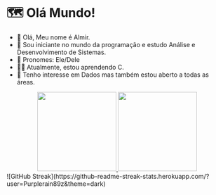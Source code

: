 # 🗺 Olá Mundo!

- 👋 Olá, Meu nome é Almir.
- 👀 Sou iniciante no mundo da programação e estudo Análise e Desenvolvimento de Sistemas.
- 🌱 Pronomes: Ele/Dele
- 👨‍💻 Atualmente, estou aprendendo C.
- 💼 Tenho interesse em Dados mas também estou aberto a todas as áreas.

<div align="center">
  <a href="https://github.com/Purplerain89z">
    <img height="180em" src="https://github-readme-stats.vercel.app/api?username=Purplerain89z&show_icons=true&theme=midnight-purple&include_all_commits=true" />
    <img height="180em" src="https://github-readme-stats.vercel.app/api/top-langs/?username=Purplerain89z&layout=compact&langs_count=7&theme=midnight-purple" />
  </a>
</div>
![GitHub Streak](https://github-readme-streak-stats.herokuapp.com/?user=Purplerain89z&theme=dark)
